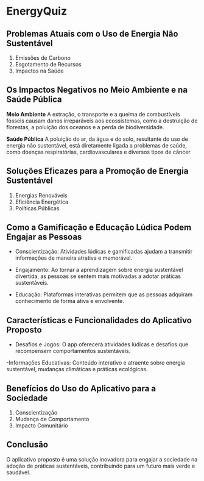 # EnergyQuiz

## Problemas Atuais com o Uso de Energia Não Sustentável 
1. Emissões de Carbono
2. Esgotamento de Recursos
3. Impactos na Saúde

## Os Impactos Negativos no Meio Ambiente e na Saúde Pública

**Meio Ambiente**
A extração, o transporte e a queima de combustíveis fósseis causam danos irreparáveis aos ecossistemas, como a destruição de florestas, a poluição dos oceanos e a perda de biodiversidade.

**Saúde Pública**
A poluição do ar, da água e do solo, resultante do uso de energia não sustentável, está diretamente ligada a problemas de saúde, como doenças respiratórias, cardiovasculares e diversos tipos de câncer

## Soluções Eficazes para a Promoção de Energia Sustentável
1. Energias Renováveis
2. Eficiência Energética
3. Políticas Públicas

## Como a Gamificação e Educação Lúdica Podem Engajar as Pessoas

- Conscientização: 
Atividades lúdicas e gamificadas ajudam a transmitir informações de maneira atrativa e memorável.

- Engajamento: 
Ao tornar a aprendizagem sobre energia sustentável divertida, as pessoas se sentem mais motivadas a adotar práticas sustentáveis.

- Educação: 
Plataformas interativas permitem que as pessoas adquiram conhecimento de forma ativa e envolvente.

## Características e Funcionalidades do Aplicativo Proposto
- Desafios e Jogos: 
O app oferecerá atividades lúdicas e desafios que recompensem comportamentos sustentáveis.

-Informações Educativas: 
Conteúdo interativo e atraente sobre energia sustentável, mudanças climáticas e práticas ecológicas.

## Benefícios do Uso do Aplicativo para a Sociedade
1. Conscientização
2. Mudança de Comportamento
3. Impacto Comunitário

## Conclusão
O aplicativo proposto é uma solução inovadora para engajar a sociedade na adoção de práticas sustentáveis, contribuindo para um futuro mais verde e saudável.
